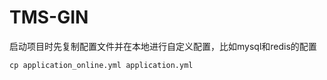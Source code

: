 # TMS-GIN

启动项目时先复制配置文件并在本地进行自定义配置，比如mysql和redis的配置
```shell
cp application_online.yml application.yml
```